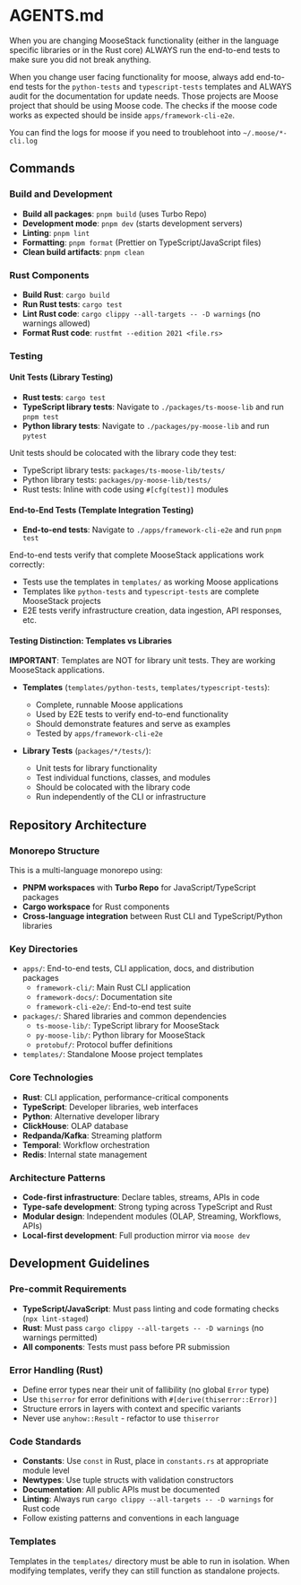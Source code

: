 # AGENTS.md

When you are changing MooseStack functionality (either in the language specific libraries or in the Rust core) ALWAYS run the
end-to-end tests to make sure you did not break anything.

When you change user facing functionality for moose, always add end-to-end tests for the `python-tests` and `typescript-tests`
templates and ALWAYS audit for the documentation for update needs. Those projects are Moose project that should be using Moose code.
The checks if the moose code works as expected should be inside `apps/framework-cli-e2e`. 

You can find the logs for moose if you need to troublehoot into `~/.moose/*-cli.log`

## Commands

### Build and Development
- **Build all packages**: `pnpm build` (uses Turbo Repo)
- **Development mode**: `pnpm dev` (starts development servers)
- **Linting**: `pnpm lint`
- **Formatting**: `pnpm format` (Prettier on TypeScript/JavaScript files)
- **Clean build artifacts**: `pnpm clean`

### Rust Components
- **Build Rust**: `cargo build`
- **Run Rust tests**: `cargo test`
- **Lint Rust code**: `cargo clippy --all-targets -- -D warnings` (no warnings allowed)
- **Format Rust code**: `rustfmt --edition 2021 <file.rs>`

### Testing

#### Unit Tests (Library Testing)
- **Rust tests**: `cargo test`
- **TypeScript library tests**: Navigate to `./packages/ts-moose-lib` and run `pnpm test`
- **Python library tests**: Navigate to `./packages/py-moose-lib` and run `pytest`

Unit tests should be colocated with the library code they test:
- TypeScript library tests: `packages/ts-moose-lib/tests/`
- Python library tests: `packages/py-moose-lib/tests/`
- Rust tests: Inline with code using `#[cfg(test)]` modules

#### End-to-End Tests (Template Integration Testing)
- **End-to-end tests**: Navigate to `./apps/framework-cli-e2e` and run `pnpm test`

End-to-end tests verify that complete MooseStack applications work correctly:
- Tests use the templates in `templates/` as working Moose applications
- Templates like `python-tests` and `typescript-tests` are complete MooseStack projects
- E2E tests verify infrastructure creation, data ingestion, API responses, etc.

#### Testing Distinction: Templates vs Libraries
**IMPORTANT**: Templates are NOT for library unit tests. They are working MooseStack applications.

- **Templates** (`templates/python-tests`, `templates/typescript-tests`): 
  - Complete, runnable Moose applications
  - Used by E2E tests to verify end-to-end functionality
  - Should demonstrate features and serve as examples
  - Tested by `apps/framework-cli-e2e`

- **Library Tests** (`packages/*/tests/`):
  - Unit tests for library functionality
  - Test individual functions, classes, and modules
  - Should be colocated with the library code
  - Run independently of the CLI or infrastructure

## Repository Architecture

### Monorepo Structure
This is a multi-language monorepo using:
- **PNPM workspaces** with **Turbo Repo** for JavaScript/TypeScript packages
- **Cargo workspace** for Rust components
- **Cross-language integration** between Rust CLI and TypeScript/Python libraries

### Key Directories
- `apps/`: End-to-end tests, CLI application, docs, and distribution packages
  - `framework-cli/`: Main Rust CLI application
  - `framework-docs/`: Documentation site
  - `framework-cli-e2e/`: End-to-end test suite
- `packages/`: Shared libraries and common dependencies
  - `ts-moose-lib/`: TypeScript library for MooseStack
  - `py-moose-lib/`: Python library for MooseStack
  - `protobuf/`: Protocol buffer definitions
- `templates/`: Standalone Moose project templates

### Core Technologies
- **Rust**: CLI application, performance-critical components
- **TypeScript**: Developer libraries, web interfaces
- **Python**: Alternative developer library
- **ClickHouse**: OLAP database
- **Redpanda/Kafka**: Streaming platform
- **Temporal**: Workflow orchestration
- **Redis**: Internal state management

### Architecture Patterns
- **Code-first infrastructure**: Declare tables, streams, APIs in code
- **Type-safe development**: Strong typing across TypeScript and Rust
- **Modular design**: Independent modules (OLAP, Streaming, Workflows, APIs)
- **Local-first development**: Full production mirror via `moose dev`

## Development Guidelines

### Pre-commit Requirements
- **TypeScript/JavaScript**: Must pass linting and code formating checks (`npx lint-staged`)
- **Rust**: Must pass `cargo clippy --all-targets -- -D warnings` (no warnings permitted)
- **All components**: Tests must pass before PR submission

### Error Handling (Rust)
- Define error types near their unit of fallibility (no global `Error` type)
- Use `thiserror` for error definitions with `#[derive(thiserror::Error)]`
- Structure errors in layers with context and specific variants
- Never use `anyhow::Result` - refactor to use `thiserror`

### Code Standards
- **Constants**: Use `const` in Rust, place in `constants.rs` at appropriate module level
- **Newtypes**: Use tuple structs with validation constructors
- **Documentation**: All public APIs must be documented
- **Linting**: Always run `cargo clippy --all-targets -- -D warnings` for Rust code
- Follow existing patterns and conventions in each language

### Templates
Templates in the `templates/` directory must be able to run in isolation. When modifying templates, verify they can still function as standalone projects.